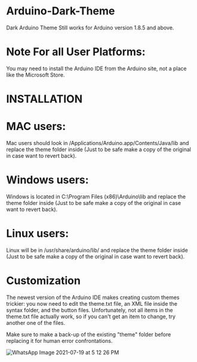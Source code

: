 # Arduino-Dark-Theme
Dark Arduino Theme  Still works for Arduino version 1.8.5 and above.

# Note For all User Platforms:

You may need to install the Arduino IDE from the Arduino site, not a place like the Microsoft Store.

# INSTALLATION 

# MAC users:

Mac users should look in /Applications/Arduino.app/Contents/Java/lib and replace the theme folder inside (Just to be safe make a copy of the original in case want to revert back).

# Windows users:

Windows is located in C:\Program Files (x86)\Arduino\lib and replace the theme folder inside (Just to be safe make a copy of the original in case want to revert back). 

# Linux users:

Linux will be in /usr/share/arduino/lib/ and replace the theme folder inside (Just to be safe make a copy of the original in case want to revert back). 

# Customization 

The newest version of the Arduino IDE makes creating custom themes trickier: you now need to edit the theme.txt file, an XML file inside the syntax folder, and the button files. Unfortunately, not all items in the theme.txt file actually work, so if you can't get an item to change, try another one of the files. 

Make sure to make a back-up of the existing "theme" folder before replacing it for human error confrontations.


![WhatsApp Image 2021-07-19 at 5 12 26 PM](https://user-images.githubusercontent.com/82398683/126183795-8129035b-470a-49be-a79c-49a1e48967ec.jpeg)
